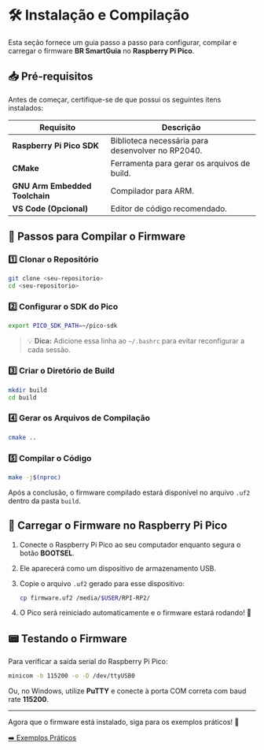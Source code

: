 # 🛠️ Instalação e Compilação

Esta seção fornece um guia passo a passo para configurar, compilar e carregar o firmware **BR SmartGuia** no **Raspberry Pi Pico**.

## 📥 Pré-requisitos

Antes de começar, certifique-se de que possui os seguintes itens instalados:

| Requisito                      | Descrição |
|--------------------------------|------------------------------------------------|
| **Raspberry Pi Pico SDK**     | Biblioteca necessária para desenvolver no RP2040. |
| **CMake**                     | Ferramenta para gerar os arquivos de build. |
| **GNU Arm Embedded Toolchain** | Compilador para ARM. |
| **VS Code (Opcional)**        | Editor de código recomendado. |

## 🚀 Passos para Compilar o Firmware

### 1️⃣ Clonar o Repositório

```bash
git clone <seu-repositorio>
cd <seu-repositorio>
```

### 2️⃣ Configurar o SDK do Pico

```bash
export PICO_SDK_PATH=~/pico-sdk
```
> 💡 **Dica:** Adicione essa linha ao `~/.bashrc` para evitar reconfigurar a cada sessão.

### 3️⃣ Criar o Diretório de Build

```bash
mkdir build
cd build
```

### 4️⃣ Gerar os Arquivos de Compilação

```bash
cmake ..
```

### 5️⃣ Compilar o Código

```bash
make -j$(nproc)
```

Após a conclusão, o firmware compilado estará disponível no arquivo `.uf2` dentro da pasta `build`.

## 🔄 Carregar o Firmware no Raspberry Pi Pico

1. Conecte o Raspberry Pi Pico ao seu computador enquanto segura o botão **BOOTSEL**.
2. Ele aparecerá como um dispositivo de armazenamento USB.
3. Copie o arquivo `.uf2` gerado para esse dispositivo:

   ```bash
   cp firmware.uf2 /media/$USER/RPI-RP2/
   ```

4. O Pico será reiniciado automaticamente e o firmware estará rodando! 🎉

## 📟 Testando o Firmware

Para verificar a saída serial do Raspberry Pi Pico:

```bash
minicom -b 115200 -o -D /dev/ttyUSB0
```

Ou, no Windows, utilize **PuTTY** e conecte à porta COM correta com baud rate **115200**.

---

Agora que o firmware está instalado, siga para os exemplos práticos! 📖

[➡️ Exemplos Práticos](exemplos.md)